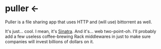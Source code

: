 # puller <-

Puller is a file sharing app that uses HTTP and (will use) bittorrent as well.

It's just... cool. I mean, it's [Sinatra](http://sinatra.github.com/). And it's... 
web two-point-oh. I'll probably add a few useless coffee-brewing Rack middlewares 
in just to make sure companies will invest billions of dollars on it.